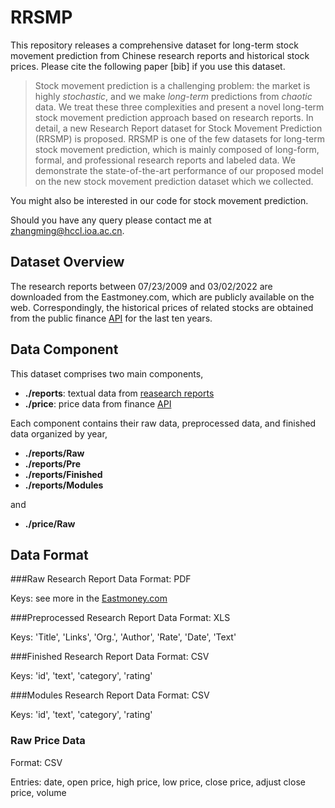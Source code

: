 # RRSMP
This repository releases a comprehensive dataset for long-term stock movement prediction from Chinese research reports and historical stock prices. Please cite the following paper [bib] if you use this dataset.


> Stock movement prediction is a challenging problem: the market is highly *stochastic*, and we make *long-term* predictions from *chaotic* data. We treat these three complexities and present a novel long-term stock movement prediction approach based on research reports. In detail, a new Research Report dataset for Stock Movement Prediction (RRSMP) is proposed. RRSMP is one of the few datasets for long-term stock movement prediction, which is mainly composed of long-form, formal, and professional research reports and labeled data. We demonstrate the state-of-the-art performance of our proposed model on the new stock movement prediction dataset which we collected.

You might also be interested in our code for stock movement prediction.

Should you have any query please contact me at [zhangming@hccl.ioa.ac.cn](mailto:zhangming@hccl.ioa.ac.cn).

## Dataset Overview
The research reports between 07/23/2009 and 03/02/2022 are downloaded from the Eastmoney.com, which are publicly available on the web. Correspondingly, the historical prices of related stocks are obtained from the public finance [API](https://tushare.pro/) for the last ten years.

## Data Component
This dataset comprises two main components,

* **./reports**: textual data from [reasearch reports](https://data.eastmoney.com/)
* **./price**: price data from finance [API](https://tushare.pro/)

Each component contains their raw data, preprocessed data, and finished data organized by year,

* **./reports/Raw**
* **./reports/Pre**
* **./reports/Finished**
* **./reports/Modules**

and

* **./price/Raw**

## Data Format

###Raw Research Report Data
Format: PDF

Keys: see more in the [Eastmoney.com](https://data.eastmoney.com/)

###Preprocessed Research Report Data
Format: XLS

Keys: 'Title', 'Links', 'Org.', 'Author', 'Rate', 'Date', 'Text'

###Finished Research Report Data
Format: CSV 

Keys: 'id', 'text', 'category', 'rating'

###Modules Research Report Data
Format: CSV 

Keys: 'id', 'text', 'category', 'rating'

### Raw Price Data
Format: CSV 

Entries: date, open price, high price, low price, close price, adjust close price, volume  








